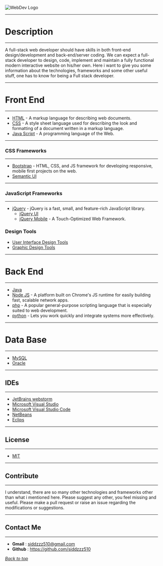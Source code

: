 ![WebDev Logo](http://www.azinovatechnologies.com/blog/wp-content/uploads/2016/03/web-development.jpg)
***
# Description
***
A full-stack web developer should have skills in both front-end design/development and back-end/server coding. We can expect a full-stack developer to design, code, implement and maintain a fully functional modern interactive website on his/her own.
Here i want to give you some information about the technologies, frameworks and some other useful stuff, one has to know for being a Full stack developer.
***
# Front End
***
- [HTML](http://www.w3schools.com/html/default.asp) - A markup language for describing web documents.
- [CSS](http://www.w3schools.com/css/default.asp) - A style sheet language used for describing the look and formatting of a document written in a markup language.
- [Java Script](http://www.w3schools.com/js/default.asp) - A programming language of the Web.
***
### CSS Frameworks
***
- [Bootstrap](http://getbootstrap.com/) - HTML, CSS, and JS framework for developing responsive, mobile first projects on the web.
- [Semantic UI](http://semantic-ui.com/)
***
### JavaScript Frameworks
***
- [jQuery](http://jquery.com/) - jQuery is a fast, small, and feature-rich JavaScript library.
    - [jQuery UI](http://jqueryui.com/)
    - [jQuery Mobile](http://jquerymobile.com/) - A Touch-Optimized Web Framework.

### Design Tools

- [User Interface Design Tools](http://www.tripwiremagazine.com/2012/03/user-interface-design-tools.html)
- [Graphic Design Tools](http://www.creativebloq.com/graphic-design/underrated-tools-graphic-designers-12121495)
***
# Back End
***
- [Java](http://docs.oracle.com/javase/tutorial/java/)
- [Node JS](http://nodejs.org/) - A platform built on Chrome's JS runtime for easily building fast, scalable network apps.
- [php](http://php.net/) - A popular general-purpose scripting language that is especially suited to web development.
- [python](https://www.python.org/) - Lets you work quickly and integrate systems more effectively.
***    
# Data Base
***
- [MySQL](http://www.mysql.com/)
- [Oracle](http://www.oracle.com/us/products/database/nosql/overview/index.html)
***
## IDEs
***
- [JetBrains webstorm](http://www.jetbrains.com/webstorm/)
- [Microsoft Visual Studio](https://www.visualstudio.com/en-us/downloads/download-visual-studio-vs.aspx)
- [Microsoft Visual Studio Code](https://code.visualstudio.com/Download)
- [NetBeans](https://netbeans.org/)
- [Eclips](http://www.eclipse.org/)
***
## License
***
- [MIT](https://github.com/siddzzz510/java-fullstack-development?tab=MIT-1-ov-file#)
***
## Contribute
***
I understand, there are so many other technologies and frameworks other than what i mentioned here.
Please suggest any other, you feel missing and useful. Please make a pull request or raise an issue regarding the modifications or suggestions.
***
## Contact Me
***
- **Gmail**			:	siddzzz510@gmail.com
- **Github**		:	https://github.com/siddzzz510

*[Back to top](#description)*
